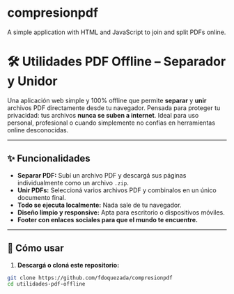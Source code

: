 # compresionpdf
A simple application with HTML and JavaScript to join and split PDFs online.
# 🛠️ Utilidades PDF Offline – Separador y Unidor

Una aplicación web simple y 100% offline que permite **separar** y **unir** archivos PDF directamente desde tu navegador. Pensada para proteger tu privacidad: tus archivos **nunca se suben a internet**. Ideal para uso personal, profesional o cuando simplemente no confías en herramientas online desconocidas.

---

## ✨ Funcionalidades

- **Separar PDF:** Subí un archivo PDF y descargá sus páginas individualmente como un archivo `.zip`.
- **Unir PDFs:** Seleccioná varios archivos PDF y combinalos en un único documento final.
- **Todo se ejecuta localmente:** Nada sale de tu navegador.
- **Diseño limpio y responsive:** Apta para escritorio o dispositivos móviles.
- **Footer con enlaces sociales para que el mundo te encuentre.**

---

## 🚀 Cómo usar

1. **Descargá o cloná este repositorio:**

```bash
git clone https://github.com/fdoquezada/compresionpdf
cd utilidades-pdf-offline